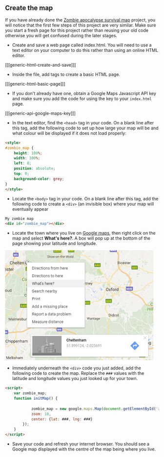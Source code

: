 ## Create the map

If you have already done the [Zombie apocalypse survival map](https://projects.raspberrypi.org/en/projects/zombie-apocalypse-map) project, you will notice that the first few steps of this project are very similar.  Make sure you start a fresh page for this project rather than reusing your old code otherwise you will get confused during the later stages.

+ Create and save a web page called index.html. You will need to use a text editor on your computer to do this rather than using an online HTML editor.

[[[generic-html-create-and-save]]]

+ Inside the file, add tags to create a basic HTML page.

[[[generic-html-basic-page]]]

+ If you don't already have one, obtain a Google Maps Javascript API key and make sure you add the code for using the key to your `index.html` page.

[[[generic-api-google-maps-key]]]

+ In the text editor, find the `<head>` tag in your code. On a blank line after this tag, add the following code to set up how large your map will be and what colour will be displayed if it does not load properly:

```html
<style>
#zombie_map {
    height: 100%;
    width: 100%;
    left: 0;
    position: absolute;
    top: 0;  
    background-color: grey;
}
</style>
```

+ Locate the `<body>` tag in your code. On a blank line after this tag, add the following code to create a `<div>` (an invisible box) where your map will eventually appear

```html
My zombie map
<div id="zombie_map"></div>
```

+ Locate the town where you live on [Google maps](http://maps.google.com), then right click on the map and select **What's here?**. A box will pop up at the bottom of the page showing your latitude and longitude.

![Finding latitude and longitude](images/whats-here.png)

+ Immediately underneath the `<div>` code you just added, add the following code to create the map. Replace the `###` values with the latitude and longitude values you just looked up for your town.

```html
<script>
    var zombie_map;
    function initMap() {

            zombie_map = new google.maps.Map(document.getElementById('zombie_map'), {
            zoom: 10,
            center: {lat: ###, lng: ###}
        });
    }
</script>
```

+ Save your code and refresh your internet browser. You should see a Google map displayed with the centre of the map being where you live.
